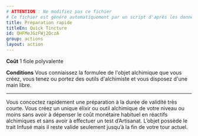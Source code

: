 ```yaml
---
# ATTENTION : Ne modifiez pas ce fichier
# Ce fichier est généré automatiquement par un script d'après les données du module Foundry VTT officiel et de sa traduction
title: Préparation rapide
titleEn: Quick Tincture
id: QHFMeJGzFWj2QczA
group: actions
layout: action
---
```

<p><strong>Coût</strong> 1 fiole polyvalente</p><p><strong>Conditions</strong> Vous conniaissez la formulee de l'objet alchimique que vous créez, vous tenez ou portez des outils d'alchimiste et vous disposez d'une main libre.</p><hr><p>Vous concoctez rapidement une préparation à la durée de validité très courte. Vous créez un unique élixir ou outil alchimique de votre niveau ou moins sans avoir à dépenser le coût monétaire habituel en réactifs alchimiques et sans avoir à effectuer un test d’Artisanat. L’objet possède le trait Infusé mais il reste valide seulement jusqu’à la fin de votre tour actuel.</p>
